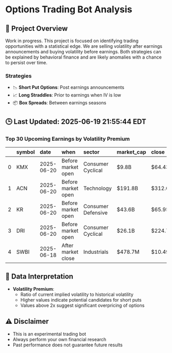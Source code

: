 # Options Trading Bot Analysis

## 🚀 Project Overview
Work in progress. This project is focused on identifying trading opportunities with a statistical edge.
We are selling volatility after earnings announcements and buying volatility before earnings.
Both strategies can be explained by behavioral finance and are likely anomalies with a chance to persist over time.

### Strategies
- 📉 **Short Put Options**: Post earnings announcements
- 📈 **Long Straddles**: Prior to earnings when IV is low
- 📦 **Box Spreads**: Between earnings seasons

## 🕒 Last Updated: 2025-06-19 21:55:44 EDT

### Top 30 Upcoming Earnings by Volatility Premium

|    | symbol   | date       | when               | sector             | market_cap   | close   | hv_current   | iv_current   | vol_premium   |
|---:|:---------|:-----------|:-------------------|:-------------------|:-------------|:--------|:-------------|:-------------|:--------------|
|  0 | KMX      | 2025-06-20 | Before market open | Consumer Cyclical  | $9.8B        | $64.43  | 30.54%       | 52.47%       | 1.72x         |
|  1 | ACN      | 2025-06-20 | Before market open | Technology         | $191.8B      | $312.03 | 20.74%       | 33.14%       | 1.60x         |
|  2 | KR       | 2025-06-20 | Before market open | Consumer Defensive | $43.6B       | $65.95  | 20.29%       | 30.84%       | 1.52x         |
|  3 | DRI      | 2025-06-20 | Before market open | Consumer Cyclical  | $26.1B       | $224.78 | 21.98%       | 32.78%       | 1.49x         |
|  4 | SWBI     | 2025-06-18 | After market close | Industrials        | $478.7M      | $10.49  | nan%         | nan%         | nanx          |

## 📝 Data Interpretation

- **Volatility Premium**: 
  - Ratio of current implied volatility to historical volatility
  - Higher values indicate potential candidates for short puts
  - Values above 2x suggest significant overpricing of options

## ⚠️ Disclaimer
- This is an experimental trading bot
- Always perform your own financial research
- Past performance does not guarantee future results
